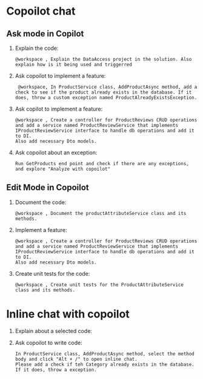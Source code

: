 # Copoilot chat
## Ask mode in Copilot
1. Explain the code: 
	```
	@workspace , Explain the DataAccess project in the solution. Also explain how is it being used and triggerred
	```
2. Ask copoilot to implement a feature:
	```
	 @workspace, In ProductService class, AddProductAsync method, add a check to see if the product already exists in the database. If it does, throw a custom exception named ProductAlreadyExistsException.
	```
3. Ask copilot to implement a feature:
	```
	@workspace , Create a controller for ProductReviews CRUD operations and add a service named ProductReviewService that implements IProductReviewService interface to handle db operations and add it to DI. 
	Also add necessary Dto models. 
	```
4. Ask copoilot about an exception:
	```
	Run GetProducts end point and check if there are any exceptions, and explore "Analyze with copoilot"
	```

## Edit Mode in Copoilot
1. Document the code:
	```
	@workspace , Document the productAttributeService class and its methods. 
	```
2. Implement a feature: 
	 ```
	@workspace , Create a controller for ProductReviews CRUD operations and add a service named ProductReviewService that implements IProductReviewService interface to handle db operations and add it to DI. 
	Also add necessary Dto models. 
	```
3. Create unit tests for the code:
	```
	@workspace , Create unit tests for the ProductAttributeService class and its methods. 
	```

# Inline chat with copoilot
1. Explain about a selected code:

2. Ask copoilot to write code:
	```
	In ProductService class, AddProductAsync method, select the method body and click "Alt + /" to open inline chat.
	Please add a check if teh Category already exists in the database. If it does, throw a exception.
	``` 

	